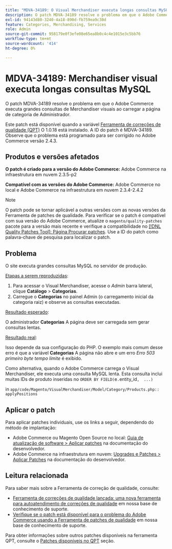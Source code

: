 ```yaml
---
title: "MDVA-34189: O Visual Merchandiser executa longas consultas MySQL"
description: O patch MDVA-34189 resolve o problema em que o Adobe Commerce executa grandes consultas de Merchandiser visuais ao carregar a página de categoria de Administrador.
exl-id: 94143d80-3240-4a18-890d-fb759ea9c30d
feature: Categories, Merchandising, Services
role: Admin
source-git-commit: 958179e0f3efe08e65ea8b0c4c4e1015e3c5bb76
workflow-type: tm+mt
source-wordcount: '414'
ht-degree: 0%

---
```


# MDVA-34189: Merchandiser visual executa longas consultas MySQL

O patch MDVA-34189 resolve o problema em que o Adobe Commerce executa grandes consultas de Merchandiser visuais ao carregar a página de categoria de Administrador.

Este patch está disponível quando a variável [Ferramenta de correções de qualidade (QPT)](/help/announcements/adobe-commerce-announcements/magento-quality-patches-released-new-tool-to-self-serve-quality-patches.md) O 1.0.18 está instalado. A ID do patch é MDVA-34189. Observe que o problema está programado para ser corrigido no Adobe Commerce versão 2.4.3.

## Produtos e versões afetados

**O patch é criado para a versão do Adobe Commerce:** Adobe Commerce na infraestrutura em nuvem 2.3.5-p2

**Compatível com as versões do Adobe Commerce:** Adobe Commerce no local e Adobe Commerce na infraestrutura em nuvem 2.3.4-2.4.2

>[!NOTE]
>
>O patch pode se tornar aplicável a outras versões com as novas versões da Ferramenta de patches de qualidade. Para verificar se o patch é compatível com sua versão do Adobe Commerce, atualize o `magento/quality-patches` pacote para a versão mais recente e verifique a compatibilidade no [[!DNL Quality Patches Tool]: Página Procurar patches](https://devdocs.magento.com/quality-patches/tool.html#patch-grid). Use a ID do patch como palavra-chave de pesquisa para localizar o patch.

## Problema

O site executa grandes consultas MySQL no servidor de produção.

<u>Etapas a serem reproduzidas</u>:

1. Para acessar o Visual Merchandiser, acesse o *Admin* barra lateral, clique **Catálogo** > **Categorias**.
1. Carregue o **Categorias** no painel Admin (o carregamento inicial da categoria raiz) e observe as consultas executadas.

<u>Resultado esperado</u>:

O administrador **Categorias** A página deve ser carregada sem gerar consultas lentas.

<u>Resultado real</u>:

Isso depende da sua configuração do PHP. O exemplo mais comum desse erro é que a variável **Categorias** A página não abre e um erro *Erro 503 primeiro byte tempo limite* é exibido.

Como alternativa, quando o Adobe Commerce carrega o Visual Merchandiser, ele executa uma consulta MySQL lenta. Esta consulta inclui muitas IDs de produto inseridas no `ORDER BY FIELD(`e`.`entity_id`,  ...)`

in `app/code/Magento/VisualMerchandiser/Model/Category/Products.php:: applyPositions`

## Aplicar o patch

Para aplicar patches individuais, use os links a seguir, dependendo do método de implantação:

* Adobe Commerce ou Magento Open Source no local: [Guia de atualização de software > Aplicar patches](https://devdocs.magento.com/guides/v2.4/comp-mgr/patching/mqp.html) na documentação do desenvolvedor.
* Adobe Commerce na infraestrutura em nuvem: [Upgrades e Patches > Aplicar Patches](https://devdocs.magento.com/cloud/project/project-patch.html) na documentação do desenvolvedor.

## Leitura relacionada

Para saber mais sobre a Ferramenta de correção de qualidade, consulte:

* [Ferramenta de correções de qualidade lançada: uma nova ferramenta para autoatendimento de correções de qualidade](/help/announcements/adobe-commerce-announcements/magento-quality-patches-released-new-tool-to-self-serve-quality-patches.md) em nossa base de conhecimento de suporte.
* [Verifique se o patch está disponível para o problema do Adobe Commerce usando a Ferramenta de patches de qualidade](/help/support-tools/patches-available-in-qpt-tool/check-patch-for-magento-issue-with-magento-quality-patches.md) em nossa base de conhecimento de suporte.

Para obter informações sobre outros patches disponíveis na ferramenta QPT, consulte o [Patches disponíveis no QPT](https://support.magento.com/hc/en-us/sections/360010506631-Patches-available-in-QPT-tool-) seção.
